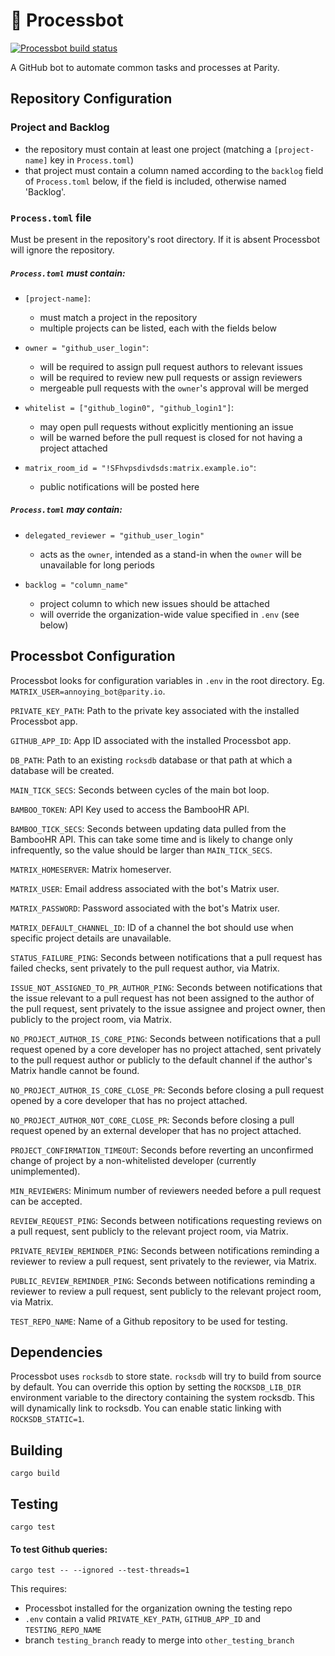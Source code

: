 # 👾 Processbot

[![Processbot build status](https://circleci.com/gh/paritytech/parity-processbot.svg?style=svg)](https://app.circleci.com/github/paritytech/parity-processbot/pipelines)

A GitHub bot to automate common tasks and processes at Parity.

## Repository Configuration 

### Project and Backlog 

- the repository must contain at least one project (matching a `[project-name]` key in `Process.toml`) 
- that project must contain a column named according to the `backlog` field of `Process.toml` below, if the field is included, otherwise named 'Backlog'.

### `Process.toml` file
Must be present in the repository's root directory. If it is absent Processbot will ignore the repository. 

##### `Process.toml` *must* contain:

- `[project-name]`:
  - must match a project in the repository
  - multiple projects can be listed, each with the fields below

- `owner = "github_user_login"`:
  - will be required to assign pull request authors to relevant issues
  - will be required to review new pull requests or assign reviewers
  - mergeable pull requests with the `owner`'s approval will be merged

- `whitelist = ["github_login0", "github_login1"]`:
  - may open pull requests without explicitly mentioning an issue 
  - will be warned before the pull request is closed for not having a project attached

- `matrix_room_id = "!SFhvpsdivdsds:matrix.example.io"`:
  - public notifications will be posted here

##### `Process.toml` *may* contain:

- `delegated_reviewer = "github_user_login"`
  - acts as the `owner`, intended as a stand-in when the `owner` will be unavailable for long periods

- `backlog = "column_name"`
  - project column to which new issues should be attached
  - will override the organization-wide value specified in `.env` (see below)

## Processbot Configuration

Processbot looks for configuration variables in `.env` in the root directory. Eg. `MATRIX_USER=annoying_bot@parity.io`.

`PRIVATE_KEY_PATH`: Path to the private key associated with the installed Processbot app.

`GITHUB_APP_ID`: App ID associated with the installed Processbot app.

`DB_PATH`: Path to an existing `rocksdb` database or that path at which a database will be created.

`MAIN_TICK_SECS`: Seconds between cycles of the main bot loop.

`BAMBOO_TOKEN`: API Key used to access the BambooHR API.

`BAMBOO_TICK_SECS`: Seconds between updating data pulled from the BambooHR API. This can take some time and is likely to change only infrequently, so the value should be larger than `MAIN_TICK_SECS`.

`MATRIX_HOMESERVER`: Matrix homeserver.

`MATRIX_USER`: Email address associated with the bot's Matrix user.

`MATRIX_PASSWORD`: Password associated with the bot's Matrix user.

`MATRIX_DEFAULT_CHANNEL_ID`: ID of a channel the bot should use when specific project details are unavailable.

`STATUS_FAILURE_PING`: Seconds between notifications that a pull request has failed checks, sent privately to the pull request author, via Matrix.

`ISSUE_NOT_ASSIGNED_TO_PR_AUTHOR_PING`: Seconds between notifications that the issue relevant to a pull request has not been assigned to the author of the pull
request, sent privately to the issue assignee and project owner, then publicly to the project room, via Matrix.

`NO_PROJECT_AUTHOR_IS_CORE_PING`: Seconds between notifications that a pull request opened by a core developer has no project attached, sent privately to the
pull request author or publicly to the default channel if the author's Matrix handle cannot be found.

`NO_PROJECT_AUTHOR_IS_CORE_CLOSE_PR`: Seconds before closing a pull request opened by a core developer that has no project attached.

`NO_PROJECT_AUTHOR_NOT_CORE_CLOSE_PR`: Seconds before closing a pull request opened by an external developer that has no project attached.

`PROJECT_CONFIRMATION_TIMEOUT`: Seconds before reverting an unconfirmed change of project by a non-whitelisted developer (currently unimplemented).

`MIN_REVIEWERS`: Minimum number of reviewers needed before a pull request can be accepted.

`REVIEW_REQUEST_PING`: Seconds between notifications requesting reviews on a pull request, sent publicly to the relevant project room, via Matrix.

`PRIVATE_REVIEW_REMINDER_PING`: Seconds between notifications reminding a reviewer to review a pull request, sent privately to the reviewer, via Matrix.

`PUBLIC_REVIEW_REMINDER_PING`: Seconds between notifications reminding a reviewer to review a pull request, sent publicly to the relevant project room, via Matrix.

`TEST_REPO_NAME`: Name of a Github repository to be used for testing.

## Dependencies

Processbot uses `rocksdb` to store state. `rocksdb` will try to build from
source by default. You can override this option by setting the `ROCKSDB_LIB_DIR`
environment variable to the directory containing the system rocksdb. This will
dynamically link to rocksdb. You can enable static linking with `ROCKSDB_STATIC=1`.

## Building

```
cargo build
```

## Testing

```
cargo test
```

#### To test Github queries: 
```
cargo test -- --ignored --test-threads=1
```

This requires:
- Processbot installed for the organization owning the testing repo
- `.env` contain a valid `PRIVATE_KEY_PATH`, `GITHUB_APP_ID` and `TESTING_REPO_NAME`
- branch `testing_branch` ready to merge into `other_testing_branch`
